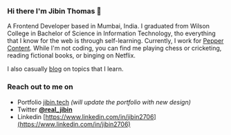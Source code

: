 ### Hi there I'm Jibin Thomas 👋
A Frontend Developer based in Mumbai, India. I graduated from Wilson College in Bachelor of Science in Information Technology, tho everything that I know for the web is through self-learning. Currently, I work for [Pepper Content](https://www.peppercontent.in). While I'm not coding, you can find me playing chess or cricketing, reading fictional books, or binging on Netflix.

I also casually [blog](https://jibin.tech/blog) on topics that I learn.


### Reach out to me on
- Portfolio [jibin.tech](https://jibin.tech) *(will update the portfolio with new design)*
- Twitter **[@real_jibin](https://twitter.com/real_jibin)**
- Linkedin [https://www.linkedin.com/in/jibin2706](https://www.linkedin.com/in/jibin2706)

<!--
**jibin2706/jibin2706** is a ✨ _special_ ✨ repository because its `README.md` (this file) appears on your GitHub profile.

Here are some ideas to get you started:

- 🔭 I’m currently working on ...
- 🌱 I’m currently learning ...
- 👯 I’m looking to collaborate on ...
- 🤔 I’m looking for help with ...
- 💬 Ask me about ...
- 📫 How to reach me: ...
- 😄 Pronouns: ...
- ⚡ Fun fact: ...
-->
